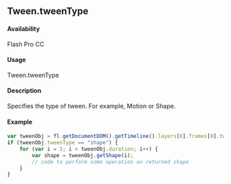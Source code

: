 ## Tween.tweenType

#### Availability

Flash Pro CC

#### Usage

Tween.tweenType

#### Description

Specifies the type of tween. For example, Motion or Shape.

#### Example

```javascript
var tweenObj = fl.getDocumentDOM().getTimeline().layers[0].frames[0].tweenObj;
if (tweenObj.tweenType == "shape") {
    for (var i = 1; i < tweenObj.duration; i++) {
        var shape = tweenObj.getShape(i);
        // code to perform some operation on returned shape
    }
}
```

